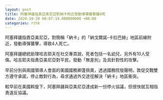 ```yaml
---
layout: post
title: 阿塞拜疆指責亞美尼亞對納卡附近發動導彈襲擊釀4死
date: 2020-10-28 00:07:19.000000000 +08:00
categories: rthk
---
```


阿塞拜疆指責亞美尼亞，對簡稱「納卡」的「納戈爾諾-卡拉巴赫」地區前線附近，發動導彈襲擊，導致4人死亡。

阿塞拜疆總統助理哈吉耶夫在社交專頁說，死者包括一名幼兒，另外有10人受傷。哈吉耶夫指責亞美尼亞對平民，發動「無差別」及具針對性的攻擊。

早前分別與兩國領導人會面的美國國務卿蓬佩奧，透過國務院發聲明，敦促交戰雙方遵守承諾，停止敵對行為，尋求通過外交途徑解決「納卡」地區衝突。

較早前在美國斡旋下，阿塞拜疆與亞美尼亞達成新一份停火協議，但很快就互相指責違反協議。
